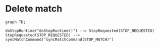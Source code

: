 # Delete match

```mermaid
graph TD;

doStopRuntime("doStopRuntime()") --> StopRequested(STOP_REQUESTED)
StopRequested(STOP_REQUESTED) --> syncMatchCommand("syncMatchCommand(STOP_MATCH)")

```

